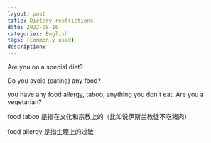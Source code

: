 ```yaml
---
layout: post
title: Dietary restrictions
date: 2022-08-16
categories: English
tags: [Commonly used]
description:
---
```


Are you on a special diet?

Do you avoid (eating) any food?

you have any food allergy, taboo, anything you don't eat. Are you a vegetarian?

food taboo  是指在文化和宗教上的（比如说伊斯兰教徒不吃猪肉）

food allergy  是指生理上的过敏